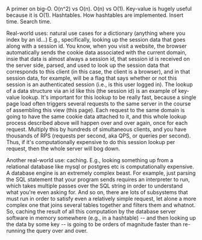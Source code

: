 
A primer on big-O.
O(n^2) vs O(n).
O(n) vs O(1).
Key-value is hugely useful because it is O(1).
Hashtables.
How hashtables are implemented.
Insert time.
Search time.

Real-world uses: natural use cases for a dictionary (anything where you index by an id...) E.g., specifically, looking up the session data that goes along with a session id. You know, when you visit a website, the browser automatically sends the cookie data associated with the current domain, insie that data is almost always a session id, that session id is received on the server side, parsed, and used to look up the session data that corresponds to this client (in this case, the client is a browser), and in that session data, for example, will be a flag that says whether or not this session is an authenticated session (i.e., is this user logged in).  The lookup of a data structure via an id like this (the session id) is an example of key-value lookup. It's important for this lookup to be really fast, because a single page load often triggers several requests to the same server in the course of assembling this view (this page). Each request to the same domain is going to have the same cookie data attached to it, and this whole lookup process described above will happen over and over again, once for each request. Multiply this by hundreds of simultaneous clients, and you have thousands of RPS (requests per second, aka QPS, or queries per second). Thus, if it's computationally expensive to do this session lookup per request, then the whole server will bog down.

Another real-world use: caching. E.g., looking something up from a relational database like mysql or postgres etc is computationally expensive. A database engine is an extremely complex beast. For example, just parsing the SQL statement that your program sends requires an interpreter to run, which takes multiple passes over the SQL string in order to understand what you're even asking for.  And so on, there are lots of subsystems that must run in order to satisfy even a relatively simple request, let alone a more complex one that joins several tables together and filters them and whatnot.  So, caching the result of all this computation by the database server software in memory somewhere (e.g., in a hashtable) -- and then looking up the data by some key -- is going to be orders of magnitude faster than re-running the query over and over.